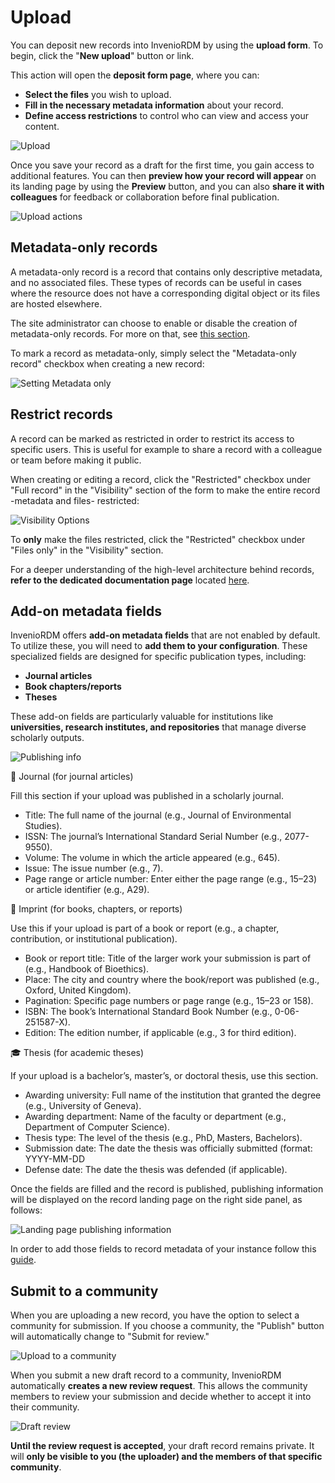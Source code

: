 # Upload

You can deposit new records into InvenioRDM by using the **upload form**. To begin, click the "**New upload**" button or link.

This action will open the **deposit form page**, where you can:

- **Select the files** you wish to upload.
- **Fill in the necessary metadata information** about your record.
- **Define access restrictions** to control who can view and access your content.

![Upload](../imgs/records/deposit.jpg)

Once you save your record as a draft for the first time, you gain access to additional features. You can then **preview how your record will appear** on its landing page by using the **Preview** button, and you can also **share it with colleagues** for feedback or collaboration before final publication.

![Upload actions](../imgs/records/deposit-actions.jpg)

## Metadata-only records

A metadata-only record is a record that contains only descriptive metadata, and no associated files. These types of records can be useful in cases where the resource does not have a corresponding digital object or its files are hosted elsewhere.

The site administrator can choose to enable or disable the creation of metadata-only records. For more on that, see [this section](../../operate/customize/metadata/metadata_only.md).

To mark a record as metadata-only, simply select the "Metadata-only record" checkbox when creating a new record:

![Setting Metadata only](../imgs/records/meta_data_only.png)

## Restrict records

A record can be marked as restricted in order to restrict its access to specific users. This is useful for example to share a record with a colleague or team before making it public.

When creating or editing a record, click the "Restricted" checkbox under "Full record" in the "Visibility" section of the form to make the entire record -metadata and files- restricted:

![Visibility Options](../imgs/records/visibility_options.png)

To **only** make the files restricted, click the "Restricted" checkbox under "Files only" in the "Visibility" section.

For a deeper understanding of the high-level architecture behind records, **refer to the dedicated documentation page** located [here](../../maintenance/architecture/records.md).

## Add-on metadata fields

InvenioRDM offers **add-on metadata fields** that are not enabled by default. To utilize these, you will need to **add them to your configuration**. These specialized fields are designed for specific publication types, including:

- **Journal articles**
- **Book chapters/reports**
- **Theses**

These add-on fields are particularly valuable for institutions like **universities, research institutes, and repositories** that manage diverse scholarly outputs.

![Publishing info](../imgs/records/publishing-info.png)

📰 Journal (for journal articles)

Fill this section if your upload was published in a scholarly journal.

- Title: The full name of the journal (e.g., Journal of Environmental Studies).
- ISSN: The journal’s International Standard Serial Number (e.g., 2077-9550).
- Volume: The volume in which the article appeared (e.g., 645).
- Issue: The issue number (e.g., 7).
- Page range or article number: Enter either the page range (e.g., 15–23) or article identifier (e.g., A29).

📖 Imprint (for books, chapters, or reports)

Use this if your upload is part of a book or report (e.g., a chapter, contribution, or institutional publication).

- Book or report title: Title of the larger work your submission is part of (e.g., Handbook of Bioethics).
- Place: The city and country where the book/report was published (e.g., Oxford, United Kingdom).
- Pagination: Specific page numbers or page range (e.g., 15–23 or 158).
- ISBN: The book’s International Standard Book Number (e.g., 0-06-251587-X).
- Edition: The edition number, if applicable (e.g., 3 for third edition).

🎓 Thesis (for academic theses)

If your upload is a bachelor’s, master’s, or doctoral thesis, use this section.

- Awarding university: Full name of the institution that granted the degree (e.g., University of Geneva).
- Awarding department: Name of the faculty or department (e.g., Department of Computer Science).
- Thesis type: The level of the thesis (e.g., PhD, Masters, Bachelors).
- Submission date: The date the thesis was officially submitted (format: YYYY-MM-DD
- Defense date: The date the thesis was defended (if applicable).

Once the fields are filled and the record is published, publishing information will be displayed on the record landing page on the right side panel, as follows:

![Landing page publishing information](../imgs/records/publishing-info-landing-page.png)

In order to add those fields to record metadata of your instance follow this [guide](../../operate/customize/metadata/optional_fields.md).

## Submit to a community

When you are uploading a new record, you have the option to select a community for submission. If you choose a community, the "Publish" button will automatically change to "Submit for review."

![Upload to a community](../imgs/records/upload-community.jpg)

When you submit a new draft record to a community, InvenioRDM automatically **creates a new review request**. This allows the community members to review your submission and decide whether to accept it into their community.

![Draft review](../imgs/records/records-review.jpg)

**Until the review request is accepted**, your draft record remains private. It will **only be visible to you (the uploader) and the members of that specific community**.
